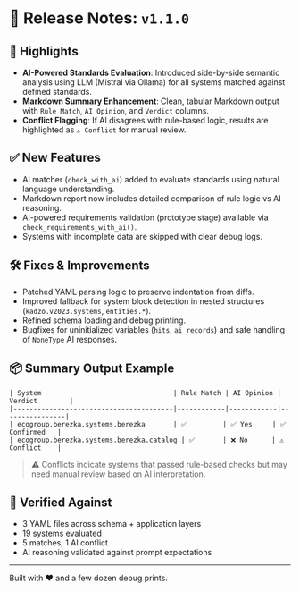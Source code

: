 # 🔖 Release Notes: `v1.1.0`

## 🚀 Highlights
- **AI-Powered Standards Evaluation**: Introduced side-by-side semantic analysis using LLM (Mistral via Ollama) for all systems matched against defined standards.
- **Markdown Summary Enhancement**: Clean, tabular Markdown output with `Rule Match`, `AI Opinion`, and `Verdict` columns.
- **Conflict Flagging**: If AI disagrees with rule-based logic, results are highlighted as `⚠️ Conflict` for manual review.

## ✅ New Features
- AI matcher (`check_with_ai`) added to evaluate standards using natural language understanding.
- Markdown report now includes detailed comparison of rule logic vs AI reasoning.
- AI-powered requirements validation (prototype stage) available via `check_requirements_with_ai()`.
- Systems with incomplete data are skipped with clear debug logs.

## 🛠 Fixes & Improvements
- Patched YAML parsing logic to preserve indentation from diffs.
- Improved fallback for system block detection in nested structures (`kadzo.v2023.systems`, `entities.*`).
- Refined schema loading and debug printing.
- Bugfixes for uninitialized variables (`hits`, `ai_records`) and safe handling of `NoneType` AI responses.

## 📦 Summary Output Example
```
| System                                 | Rule Match | AI Opinion | Verdict        |
|----------------------------------------|------------|------------|----------------|
| ecogroup.berezka.systems.berezka       | ✅         | ✅ Yes     | ✅ Confirmed   |
| ecogroup.berezka.systems.berezka.catalog | ✅       | ❌ No      | ⚠️ Conflict    |
```

> ⚠️ Conflicts indicate systems that passed rule-based checks but may need manual review based on AI interpretation.

## 🧪 Verified Against
- 3 YAML files across schema + application layers
- 19 systems evaluated
- 5 matches, 1 AI conflict
- AI reasoning validated against prompt expectations

---

Built with ❤️ and a few dozen debug prints.